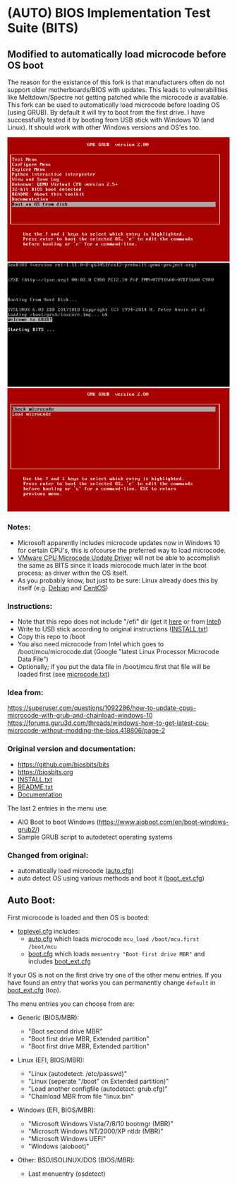
# (AUTO) BIOS Implementation Test Suite (BITS)
## Modified to automatically load microcode before OS boot

The reason for the existance of this fork is that manufacturers often do not support older motherboards/BIOS with updates.
This leads to vulnerabilities like Meltdown/Spectre not getting patched while the microcode *is* available.
This fork can be used to automatically load microcode before loading OS (using GRUB). By default it will try to boot from the first drive.
I have successfullly tested it by booting from USB stick with Windows 10 (and Linux). It should work with other Windows versions and OS'es too.

![menu](/images/menu.png)
![menu](/images/boot.png)
![menu](/images/microcode.png)

### Notes:
- Microsoft apparently includes microcode updates now in Windows 10 for certain CPU's, this is ofcourse the preferred way to load microcode.
- [VMware CPU Microcode Update Driver](https://labs.vmware.com/flings/vmware-cpu-microcode-update-driver) will not be able to accomplish the same as BITS since it loads microcode much later in the boot process; as driver within the OS itself.
- As you probably know, but just to be sure: Linux already does this by itself (e.g. [Debian](https://wiki.debian.org/Microcode) and [CentOS](https://git.centos.org/summary/rpms!microcode_ctl.git))

### Instructions:
- Note that this repo does not include "/efi" dir (get it [here](https://biosbits.org/downloads) or from [Intel](https://downloadcenter.intel.com/download/19763))
- Write to USB stick according to original instructions ([INSTALL.txt](INSTALL.txt))
- Copy this repo to /boot
- You also need microcode from Intel which goes to /boot/mcu/microcode.dat (Google "latest Linux Processor Microcode Data File")
- Optionally; if you put the data file in /boot/mcu.first that file will be loaded first (see [microcode.txt](Documentation/microcode.txt))

### Idea from:
https://superuser.com/questions/1092286/how-to-update-cpus-microcode-with-grub-and-chainload-windows-10
https://forums.guru3d.com/threads/windows-how-to-get-latest-cpu-microcode-without-modding-the-bios.418806/page-2

### Original version and documentation:
- https://github.com/biosbits/bits
- https://biosbits.org
- [INSTALL.txt](INSTALL.txt)
- [README.txt](README.txt)
- [Documentation](Documentation)

The last 2 entries in the menu use:
- AIO Boot to boot Windows (https://www.aioboot.com/en/boot-windows-grub2/)
- Sample GRUB script to autodetect operating systems

### Changed from original:
- automatically load microcode ([auto.cfg](cfg/auto.cfg))
- auto detect OS using various methods and boot it ([boot_ext.cfg](cfg/boot_ext.cfg))

## Auto Boot:

First microcode is loaded and then OS is booted:

* [toplevel.cfg](toplevel.cfg) includes:
  * [auto.cfg](cfg/auto.cfg) which loads microcode ```mcu_load /boot/mcu.first /boot/mcu```
  * [boot.cfg](cfg/boot.cfg) which loads ```menuentry "Boot first drive MBR"``` and includes [boot_ext.cfg](cfg/boot_ext.cfg)

If your OS is not on the first drive try one of the other menu entries. If you have found an entry that works you can permanently change ```default``` in [boot_ext.cfg](cfg/boot_ext.cfg) (top).

The menu entries you can choose from are:

* Generic (BIOS/MBR):
  * "Boot second drive MBR"
  * "Boot first drive MBR, Extended partition"
  * "Boot first drive MBR, Extended partition"

* Linux (EFI, BIOS/MBR):
  * "Linux (autodetect: /etc/passwd)"
  * "Linux (seperate "/boot" on Extended partition)"
  * "Load another configfile (autodetect: grub.cfg)"
  * "Chainload MBR from file "linux.bin"

* Windows (EFI, BIOS/MBR):
  * "Microsoft Windows Vista/7/8/10 bootmgr (MBR)"
  * "Microsoft Windows NT/2000/XP ntldr (MBR)"
  * "Microsoft Windows UEFI"
  * "Windows (aioboot)"

* Other: BSD/ISOLINUX/DOS (BIOS/MBR):
  * Last menuentry (osdetect)
